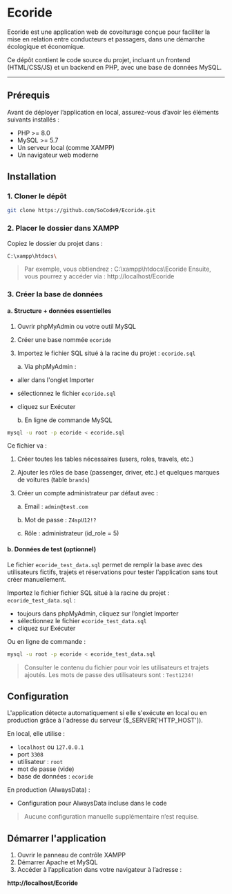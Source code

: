 # Ecoride
Ecoride est une application web de covoiturage conçue pour faciliter la mise en relation entre conducteurs et passagers, dans une démarche écologique et économique.

Ce dépôt contient le code source du projet, incluant un frontend (HTML/CSS/JS) et un backend en PHP, avec une base de données MySQL.

---

## Prérequis
Avant de déployer l’application en local, assurez-vous d’avoir les éléments suivants installés :

- PHP >= 8.0
- MySQL >= 5.7
- Un serveur local (comme XAMPP)
- Un navigateur web moderne

## Installation 
### 1. Cloner le dépôt
```bash
git clone https://github.com/SoCode9/Ecoride.git
```

### 2. Placer le dossier dans XAMPP
Copiez le dossier du projet dans :
```bash
C:\xampp\htdocs\
```
>Par exemple, vous obtiendrez : C:\xampp\htdocs\Ecoride
>Ensuite, vous pourrez y accéder via : http://localhost/Ecoride

### 3. Créer la base de données
#### a. Structure + données essentielles
1. Ouvrir phpMyAdmin ou votre outil MySQL 
2. Créer une base nommée `ecoride`
3. Importez le fichier SQL situé à la racine du projet : `ecoride.sql`

    a. Via phpMyAdmin : 
- aller dans l'onglet Importer
- sélectionnez le fichier `ecoride.sql`
- cliquez sur Exécuter

    b. En ligne de commande MySQL
```bash
mysql -u root -p ecoride < ecoride.sql
```

Ce fichier va :

1. Créer toutes les tables nécessaires (users, roles, travels, etc.)
2. Ajouter les rôles de base (passenger, driver, etc.) et quelques marques de voitures (table `brands`)
3. Créer un compte administrateur par défaut avec :

     a. Email : `admin@test.com`

   b. Mot de passe : `Z4spU12!?`

    c. Rôle : administrateur (id_role = 5)

#### b. Données de test (optionnel)
Le fichier `ecoride_test_data.sql` permet de remplir la base avec des utilisateurs fictifs, trajets et réservations pour tester l’application sans tout créer manuellement.

Importez le fichier fichier SQL situé à la racine du projet : `ecoride_test_data.sql` :

- toujours dans phpMyAdmin, cliquez sur l’onglet Importer
- sélectionnez le fichier `ecoride_test_data.sql`
- cliquez sur Exécuter

Ou en ligne de commande :
```bash
mysql -u root -p ecoride < ecoride_test_data.sql
```
> Consulter le contenu du fichier pour voir les utilisateurs et trajets ajoutés.
> Les mots de passe des utilisateurs sont : `Test1234!`

## Configuration
L'application détecte automatiquement si elle s'exécute en local ou en production grâce à l'adresse du serveur ($_SERVER['HTTP_HOST']).

En local, elle utilise :
- `localhost` ou `127.0.0.1`
- port `3308`
- utilisateur : `root`
- mot de passe (vide)
- base de données : `ecoride`

En production (AlwaysData) :
- Configuration pour AlwaysData incluse dans le code

> Aucune configuration manuelle supplémentaire n’est requise.  

## Démarrer l'application
1. Ouvrir le panneau de contrôle XAMPP
2. Démarrer Apache et MySQL
3. Accéder à l’application dans votre navigateur à l’adresse :

**http://localhost/Ecoride**

